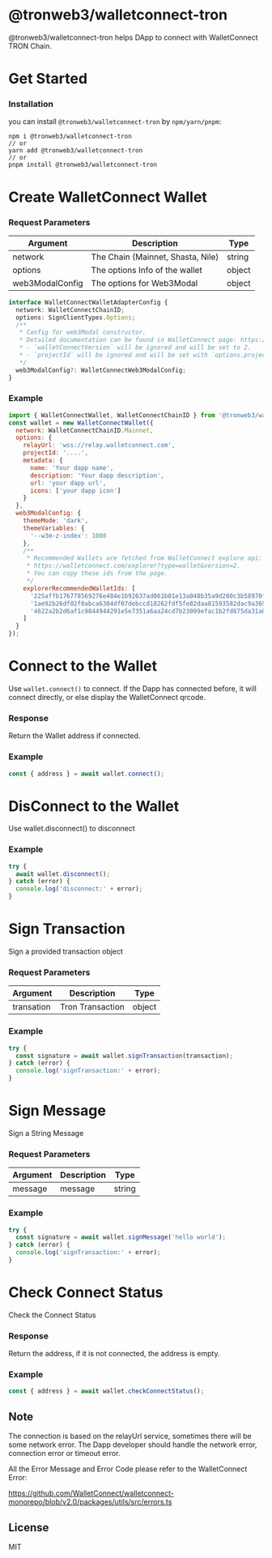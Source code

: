 # @tronweb3/walletconnect-tron

@tronweb3/walletconnect-tron helps DApp to connect with WalletConnect TRON Chain.

# Get Started

### Installation

you can install `@tronweb3/walletconnect-tron` by `npm/yarn/pnpm`:

```shell
npm i @tronweb3/walletconnect-tron
// or
yarn add @tronweb3/walletconnect-tron
// or
pnpm install @tronweb3/walletconnect-tron
```

# Create WalletConnect Wallet

### Request Parameters

| Argument | Description                       | Type   |
| -------- | --------------------------------- | ------ |
| network  | The Chain (Mainnet, Shasta, Nile) | string |
| options  | The options Info of the wallet    | object |
| web3ModalConfig | The options for  Web3Modal | object |

```typescript
interface WalletConnectWalletAdapterConfig {
  network: WalletConnectChainID;
  options: SignClientTypes.Options;
  /**
   * Config for web3Modal constructor.
   * Detailed documentation can be found in WalletConnect page: https://docs.walletconnect.com/2.0/web3modal/options.
   * - `walletConnectVersion` will be ignored and will be set to 2.
   * - `projectId` will be ignored and will be set with `options.projectId`.
   */
  web3ModalConfig?: WalletConnectWeb3ModalConfig;
}
```

### Example

```javascript
import { WalletConnectWallet, WalletConnectChainID } from '@tronweb3/walletconnect-tron';
const wallet = new WalletConnectWallet({
  network: WalletConnectChainID.Mainnet,
  options: {
    relayUrl: 'wss://relay.walletconnect.com',
    projectId: '....',
    metadata: {
      name: 'Your dapp name',
      description: 'Your dapp description',
      url: 'your dapp url',
      icons: ['your dapp icon']
    }
  },
  web3ModalConfig: {
    themeMode: 'dark',
    themeVariables: {
      '--w3m-z-index': 1000
    },
    /**
     * Recommended Wallets are fetched from WalletConnect explore api:
     * https://walletconnect.com/explorer?type=wallet&version=2.
     * You can copy these ids from the page.
     */ 
    explorerRecommendedWalletIds: [
      '225affb176778569276e484e1b92637ad061b01e13a048b35a9d280c3b58970f',
      '1ae92b26df02f0abca6304df07debccd18262fdf5fe82daa81593582dac9a369',
      '4622a2b2d6af1c9844944291e5e7351a6aa24cd7b23099efac1b2fd875da31a0'
    ]
  }
});
```

# Connect to the Wallet

Use `wallet.connect()` to connect. If the Dapp has connected before, it will connect directly, or else display the WalletConnect qrcode.

### Response

Return the Wallet address if connected.

### Example

```javascript
const { address } = await wallet.connect();
```

# DisConnect to the Wallet

Use wallet.disconnect() to disconnect

### Example

```javascript
try {
  await wallet.disconnect();
} catch (error) {
  console.log('disconnect:' + error);
}
```

# Sign Transaction

Sign a provided transaction object

### Request Parameters

| Argument   | Description      | Type   |
| ---------- | ---------------- | ------ |
| transation | Tron Transaction | object |

### Example

```javascript
try {
  const signature = await wallet.signTransaction(transaction);
} catch (error) {
  console.log('signTransaction:' + error);
}
```

# Sign Message

Sign a String Message

### Request Parameters

| Argument | Description | Type   |
| -------- | ----------- | ------ |
| message  | message     | string |

### Example

```javascript
try {
  const signature = await wallet.signMessage('hello world');
} catch (error) {
  console.log('signTransaction:' + error);
}
```

# Check Connect Status

Check the Connect Status

### Response

Return the address, if it is not connected, the address is empty.

### Example

```javascript
const { address } = await wallet.checkConnectStatus();
```

## Note

The connection is based on the relayUrl service, sometimes there will be some network error. The Dapp developer should handle the network error, connection error or timeout error.

All the Error Message and Error Code please refer to the WalletConnect Error:

https://github.com/WalletConnect/walletconnect-monorepo/blob/v2.0/packages/utils/src/errors.ts

## License

MIT
